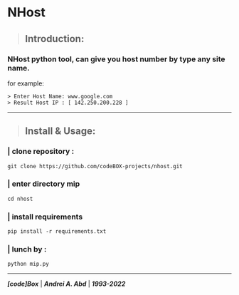 # **NHost**
> ## **Introduction**:
### NHost python tool, can give you host number by type any site name.
for example:
```
> Enter Host Name: www.google.com
> Result Host IP : [ 142.250.200.228 ]
``` 
---
> ## **Install & Usage**:
### **| clone repository :**
```git clone https://github.com/codeBOX-projects/nhost.git```
### **| enter directory mip**
```cd nhost```
### **| install requirements**
```pip install -r requirements.txt ```
### **| lunch by :**
```python mip.py```

---
***[code]Box*** | ***Andrei A. Abd*** | ***1993-2022***

